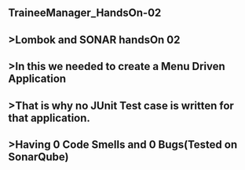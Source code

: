 ## TraineeManager_HandsOn-02 
## >Lombok and SONAR handsOn 02
## >In this we needed to create a Menu Driven Application
## >That is why no JUnit Test case is written for that application.
## >Having 0 Code Smells and  0 Bugs(Tested on SonarQube)
